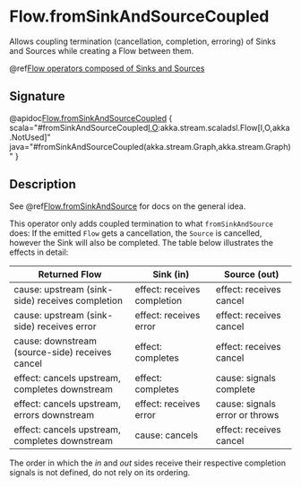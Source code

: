 # Flow.fromSinkAndSourceCoupled

Allows coupling termination (cancellation, completion, erroring) of Sinks and Sources while creating a Flow between them.

@ref[Flow operators composed of Sinks and Sources](../index.md#flow-operators-composed-of-sinks-and-sources)

## Signature

@apidoc[Flow.fromSinkAndSourceCoupled](Flow$) { scala="#fromSinkAndSourceCoupled[I,O](sink:akka.stream.Graph[akka.stream.SinkShape[I],_],source:akka.stream.Graph[akka.stream.SourceShape[O],_]):akka.stream.scaladsl.Flow[I,O,akka.NotUsed]" java="#fromSinkAndSourceCoupled(akka.stream.Graph,akka.stream.Graph)" }

## Description

See @ref[Flow.fromSinkAndSource](fromSinkAndSource.md) for docs on the general idea. 

This operator only adds coupled termination to what `fromSinkAndSource` does: If the emitted `Flow` gets a cancellation, the `Source` is cancelled,
however the Sink will also be completed. The table below illustrates the effects in detail:

| Returned Flow                                   | Sink (in)                   | Source (out)                    |
|-------------------------------------------------|-----------------------------|---------------------------------|
| cause: upstream (sink-side) receives completion | effect: receives completion | effect: receives cancel         |
| cause: upstream (sink-side) receives error      | effect: receives error      | effect: receives cancel         |
| cause: downstream (source-side) receives cancel | effect: completes           | effect: receives cancel         |
| effect: cancels upstream, completes downstream  | effect: completes           | cause: signals complete         |
| effect: cancels upstream, errors downstream     | effect: receives error      | cause: signals error or throws  |
| effect: cancels upstream, completes downstream  | cause: cancels              | effect: receives cancel         |

The order in which the *in* and *out* sides receive their respective completion signals is not defined, do not rely on its ordering.

